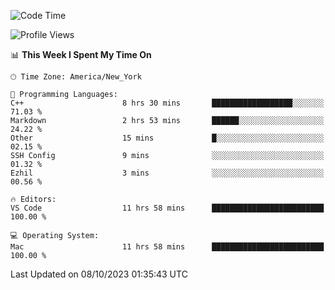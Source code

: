 <!--START_SECTION:waka-->
![Code Time](http://img.shields.io/badge/Code%20Time-553%20hrs%2013%20mins-blue)

![Profile Views](http://img.shields.io/badge/Profile%20Views-0-blue)

📊 **This Week I Spent My Time On** 

```text
🕑︎ Time Zone: America/New_York

💬 Programming Languages: 
C++                      8 hrs 30 mins       ██████████████████░░░░░░░   71.03 % 
Markdown                 2 hrs 53 mins       ██████░░░░░░░░░░░░░░░░░░░   24.22 % 
Other                    15 mins             █░░░░░░░░░░░░░░░░░░░░░░░░   02.15 % 
SSH Config               9 mins              ░░░░░░░░░░░░░░░░░░░░░░░░░   01.32 % 
Ezhil                    3 mins              ░░░░░░░░░░░░░░░░░░░░░░░░░   00.56 % 

🔥 Editors: 
VS Code                  11 hrs 58 mins      █████████████████████████   100.00 % 

💻 Operating System: 
Mac                      11 hrs 58 mins      █████████████████████████   100.00 % 
```


 Last Updated on 08/10/2023 01:35:43 UTC
<!--END_SECTION:waka-->
